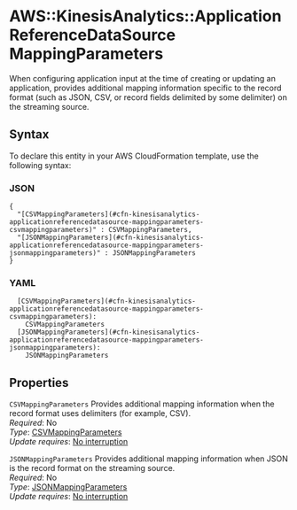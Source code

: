 # AWS::KinesisAnalytics::ApplicationReferenceDataSource MappingParameters<a name="aws-properties-kinesisanalytics-applicationreferencedatasource-mappingparameters"></a>

When configuring application input at the time of creating or updating an application, provides additional mapping information specific to the record format \(such as JSON, CSV, or record fields delimited by some delimiter\) on the streaming source\.

## Syntax<a name="aws-properties-kinesisanalytics-applicationreferencedatasource-mappingparameters-syntax"></a>

To declare this entity in your AWS CloudFormation template, use the following syntax:

### JSON<a name="aws-properties-kinesisanalytics-applicationreferencedatasource-mappingparameters-syntax.json"></a>

```
{
  "[CSVMappingParameters](#cfn-kinesisanalytics-applicationreferencedatasource-mappingparameters-csvmappingparameters)" : CSVMappingParameters,
  "[JSONMappingParameters](#cfn-kinesisanalytics-applicationreferencedatasource-mappingparameters-jsonmappingparameters)" : JSONMappingParameters
}
```

### YAML<a name="aws-properties-kinesisanalytics-applicationreferencedatasource-mappingparameters-syntax.yaml"></a>

```
  [CSVMappingParameters](#cfn-kinesisanalytics-applicationreferencedatasource-mappingparameters-csvmappingparameters):
    CSVMappingParameters
  [JSONMappingParameters](#cfn-kinesisanalytics-applicationreferencedatasource-mappingparameters-jsonmappingparameters):
    JSONMappingParameters
```

## Properties<a name="aws-properties-kinesisanalytics-applicationreferencedatasource-mappingparameters-properties"></a>

`CSVMappingParameters` <a name="cfn-kinesisanalytics-applicationreferencedatasource-mappingparameters-csvmappingparameters"></a>
Provides additional mapping information when the record format uses delimiters \(for example, CSV\)\.  
_Required_: No  
_Type_: [CSVMappingParameters](aws-properties-kinesisanalytics-applicationreferencedatasource-csvmappingparameters.md)  
_Update requires_: [No interruption](https://docs.aws.amazon.com/AWSCloudFormation/latest/UserGuide/using-cfn-updating-stacks-update-behaviors.html#update-no-interrupt)

`JSONMappingParameters` <a name="cfn-kinesisanalytics-applicationreferencedatasource-mappingparameters-jsonmappingparameters"></a>
Provides additional mapping information when JSON is the record format on the streaming source\.  
_Required_: No  
_Type_: [JSONMappingParameters](aws-properties-kinesisanalytics-applicationreferencedatasource-jsonmappingparameters.md)  
_Update requires_: [No interruption](https://docs.aws.amazon.com/AWSCloudFormation/latest/UserGuide/using-cfn-updating-stacks-update-behaviors.html#update-no-interrupt)
